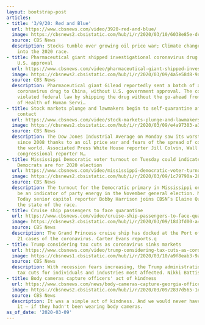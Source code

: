 ```yaml
---
layout: bootstrap-post
articles:
- title: '3/9/20: Red and Blue'
  url: https://www.cbsnews.com/video/3920-red-and-blue/
  image: https://cbsnews2.cbsistatic.com/hub/i/r/2020/03/10/6038e85e-dc66-4828-9940-ba4986b7397d/thumbnail/1200x630/be3273450ef23abb63b711679968fae5/rnb-full-2044636-640x360.jpg
  source: CBS News
  description: Stocks tumble over growing oil price war; Climate change factoring
    into the 2020 race.
- title: Pharmaceutical giant shipped investigational coronavirus drug to China without
    U.S. approval
  url: https://www.cbsnews.com/video/pharmaceutical-giant-shipped-investigational-coronavirus-drug-to-china-without-us-approval/
  image: https://cbsnews2.cbsistatic.com/hub/i/r/2020/03/09/4a5e58d8-9ac1-4cdd-8af5-ab0290d40725/thumbnail/1200x630/b62076ba2d2b4f3eb579ba9814ded023/0309-cbsn-rnb-pharmagiantcoronavirus-2044604-640x360.jpg
  source: CBS News
  description: Pharmaceutical giant Gilead reportedly sent a batch of an investigational
    coronavirus drug to China, without U.S. government approval. The company may have
    violated federal law by shipping the drug without the go-ahead from department
    of Health of Human Servi…
- title: Stock markets plunge and lawmakers begin to self-quarantine after coronavirus
    contact
  url: https://www.cbsnews.com/video/stock-markets-plunge-and-lawmakers-begin-to-self-quarantine-after-coronavirus-contact/
  image: https://cbsnews2.cbsistatic.com/hub/i/r/2020/03/09/e4a97303-a33c-45b1-b7dd-82a12510e2a1/thumbnail/1200x630/72b62ac19870ac80c323d65b5aa17441/0309-cbsn-rnb-stocksoilprice-2044590-640x360.jpg
  source: CBS News
  description: The Dow Jones Industrial Average on Monday saw its worst trading day
    since 2008 thanks to an oil price war and fears of the spread of coronavirus across
    the world. Associated Press White House reporter Jill Colvin, Wall Street Journal
    congressional reporter N…
- title: Mississippi Democratic voter turnout on Tuesday could indicate how energized
    Democrats are for 2020 election
  url: https://www.cbsnews.com/video/mississippi-democratic-voter-turnout-on-tuesday-could-indicate-how-energized-democrats-are-for-2020-election/
  image: https://cbsnews2.cbsistatic.com/hub/i/r/2020/03/09/1c79790a-2872-441b-bff6-d51d0fdad7d8/thumbnail/1200x630/710f2cc520bc97da44ac0f33aa5e59c3/0309-cbsn-rnb-demvotersmiss-2044579-640x360.jpg
  source: CBS News
  description: The turnout for the Democratic primary in Mississippi on Tuesday could
    be an indicator of party energy in the November general election. Mississippi
    Today senior capitol reporter Bobby Harrison joins CBSN’s Elaine Quijano to discuss
    the state of the race.
- title: Cruise ship passengers to face quarantine
  url: https://www.cbsnews.com/video/cruise-ship-passengers-to-face-quarantine/
  image: https://cbsnews2.cbsistatic.com/hub/i/r/2020/03/09/18d3fd00-a4fa-4a23-a35c-46cb1ffd426d/thumbnail/1200x630/8ab2c5d3053179c65e450c270512a330/0309-en-coronavirusship-evans-2044597-640x360.jpg
  source: CBS News
  description: The Grand Princess cruise ship has docked at the Port of Oakland with
    21 cases of the coronavirus. Carter Evans reports.q
- title: Trump considering tax cuts as coronavirus sinks markets
  url: https://www.cbsnews.com/video/trump-considering-tax-cuts-as-coronavirus-sinks-markets/
  image: https://cbsnews1.cbsistatic.com/hub/i/r/2020/03/10/a9f8eab3-9a39-4e61-8f15-ceb4345a132c/thumbnail/1200x630/22c1ab610073f28d318bd948792b32ba/0309-en-coronavirusmark-battiste-2044571-640x360.jpg
  source: CBS News
  description: With recession fears increasing, the Trump administration is considering
    tax cuts for individuals and industries most affected. Nikki Battiste reports.
- title: Body cameras capture officers' act of kindness
  url: https://www.cbsnews.com/news/body-cameras-capture-georgia-officers-act-of-kindness-2020-03-09/
  image: https://cbsnews2.cbsistatic.com/hub/i/r/2020/03/09/2837d565-1e0f-4f01-b02f-02226fc7bdc2/thumbnail/1200x630/abc3ed0f0f509c8f4daf21ff16abf463/bodycam-footage-birthday-girl.jpg
  source: CBS News
  description: It was a simple act of kindness. And we would never have known about
    it — if they hadn't been wearing body cameras.
as_of_date: '2020-03-09'
---
```


